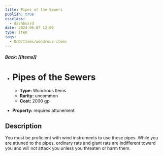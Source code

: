 ```yaml
---
title: Pipes of the Sewers
publish: true
cssclass:
  - dashboard
date: 2024-06-07 12:00
type: item
tags:
  - DnD/Items/wondrous-items
---
```


##### Back: [[Items]]

- # Pipes of the Sewers

    - **Type:** Wondrous Items
    - **Rarity:** uncommon
    - **Cost:** 2000 gp
- **Property:** requires attunement



## Description 

You must be proficient with wind instruments to use these pipes. While you are attuned to the pipes, ordinary rats and giant rats are indifferent toward you and will not attack you unless you threaten or harm them.
